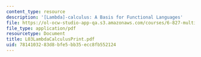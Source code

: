 ```yaml
---
content_type: resource
description: '[Lambda]-calculus: A Basis for Functional Languages'
file: https://ol-ocw-studio-app-qa.s3.amazonaws.com/courses/6-827-multithreaded-parallelism-languages-and-compilers-fall-2002/7814103283d8bfe5bb35ecc8fb552124_L03LambdaCalculusPrint.pdf
file_type: application/pdf
resourcetype: Document
title: L03LambdaCalculusPrint.pdf
uid: 78141032-83d8-bfe5-bb35-ecc8fb552124
---
```


